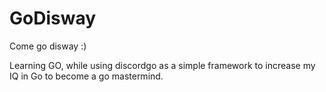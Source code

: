 # GoDisway
Come go disway :)

Learning GO, while using discordgo as a simple framework to increase my IQ in Go to become a go mastermind.

